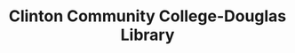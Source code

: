 ---
layout: repo
title: "Clinton Community College-Douglas Library"
id: 21885
permalink: repos/21885/
---